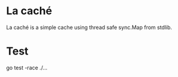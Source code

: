 # La caché

La caché is a simple cache using thread safe sync.Map from stdlib.

# Test
go test -race ./...